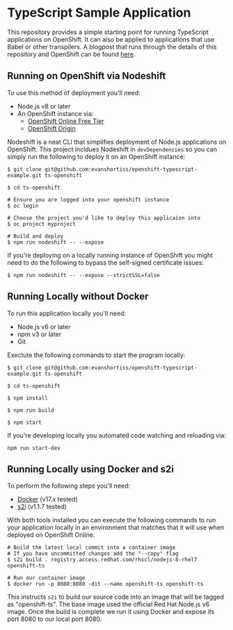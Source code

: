 # TypeScript Sample Application

This repository provides a simple starting point for running TypeScript
applications on OpenShift. It can also be applied to applications that use Babel
or other transpilers. A blogpost that runs through the details of this
repository and OpenShift can be found [here](http://evanshortiss.com/development/openshift/javascript/typescript/2018/02/15/ts-on-openshift.html).

## Running on OpenShift via Nodeshift
To use this method of deployment you'll need:

* Node.js v8 or later
* An OpenShift instance via:
  * [OpenShift Online Free Tier](https://www.openshift.com/)
  * [OpenShift Origin](https://github.com/openshift/origin#getting-started)

Nodeshift is a neat CLI that simplifies deployment of Node.js applications on
OpenShift. This project incldues Nodeshift in `devDependencies` so you can
simply run the following to deploy it on an OpenShift instance:

```
$ git clone git@github.com:evanshortiss/openshift-typescript-example.git ts-openshift

$ cd ts-openshift

# Ensure you are logged into your openshift instance
$ oc login

# Choose the project you'd like to deploy this applicaion into
$ oc project myproject

# Build and deploy
$ npm run nodeshift -- --expose
```

If you're deploying on a locally running instance of OpenShift you might need
to do the following to bypass the self-signed certificate issues:

```
$ npm run nodeshift -- --expose --strictSSL=false
```

## Running Locally without Docker
To run this application locally you'll need:

* Node.js v6 or later
* npm v3 or later
* Git

Exectute the following commands to start the program locally:

```
$ git clone git@github.com:evanshortiss/openshift-typescript-example.git ts-openshift

$ cd ts-openshift

$ npm install

$ npm run build

$ npm start
```

If you're developing locally you automated code watching and reloading via:

```
npm run start-dev
```

## Running Locally using Docker and s2i
To perform the following steps you'll need:

* [Docker](https://docs.docker.com/release-notes/) (v17.x tested)
* [s2i](https://github.com/openshift/source-to-image/releases) (v1.1.7 tested)

With both tools installed you can execute the following commands to run your
application locally in an environment that matches that it will use when
deployed on  OpenShift Online.

```
# Build the latest local commit into a container image
# If you have uncommitted changes add the "--copy" flag
$ s2i build . registry.access.redhat.com/rhscl/nodejs-8-rhel7 openshift-ts

# Run our container image
$ docker run -p 8080:8080 -dit --name openshift-ts openshift-ts
```

This instructs `s2i` to build our source code into an image that will be tagged
as "openshift-ts". The base image used the official Red Hat Node.js v6 image.
Once the build is complete we run it using Docker and expose its port 8080 to
our local port 8080.
